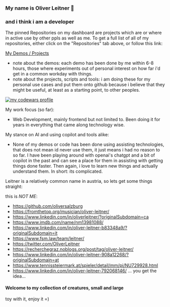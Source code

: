 ### My name is Oliver Leitner 👋

### and i think i am a developer

The pinned Repositories on my dashboard are projects which are or where in active use by other ppls as well as me.
To get a full list of all of my repositories, either click on the "Repositories" tab above, or follow this link:

<a href="https://github.com/OliverLeitner?tab=repositories" title="Full list of my demos and projects">My Demos / Projects</a>

- note about the demos: each demo has been done by me within 6-8 hours, those where experiments out of personal interest on how far i'd get in a common workday with things.
- note about the projects, scripts and tools: i am doing these for my personal use cases and put them onto github because i believe that they might be useful, at least as a starting point, to other peoples.

<a href="https://www.codewars.com/users/OliverLeitner" title="my codewars profile" target="_blank" rel="noopener"><img style="border:0" src="https://www.codewars.com/users/OliverLeitner/badges/large" alt="my codewars profile"/></a>

My work focus (so far):

- Web Development, mainly frontend but not limited to. Been doing it for years in everything that came along technology wise.

My stance on AI and using copilot and tools alike:

- None of my demos or code has been done using assisting technologies, that does not mean id never use them, it just means i had no reason to so far. I have been playing around with openai's chatgpt and a bit of copilot in the past and can see a place for them in assisting with getting things done faster. Then again, i love to learn new things and actually understand them. In short: its complicated.

Leitner is a relatively common name in austria, so lets get some things straight:

this is *NOT ME*:

- https://github.com/oliversalzburg
- https://fromthetop.org/musician/oliver-leitner/
- https://www.linkedin.com/in/oliverleitner/?originalSubdomain=ca
- https://www.imdb.com/name/nm13981088/
- https://www.linkedin.com/in/oliver-leitner-b83348a9/?originalSubdomain=it
- https://www.fsm.law/team/leitner/
- https://twitter.com/OliverLeitner
- https://recherchegraz.noblogs.org/post/tag/oliver-leitner/
- https://www.linkedin.com/in/oliver-leitner-908a12268/?originalSubdomain=at
- https://www.tennissteiermark.at/spieler/detail/mm/pi/NU729928.html
- https://www.linkedin.com/in/oliver-leitner-792068146/
... you get the idea...

<!--
**OliverLeitner/OliverLeitner** is a ✨ _special_ ✨ repository because its `README.md` (this file) appears on your GitHub profile.

Here are some ideas to get you started:

- 🔭 I’m currently working on ...
- 🌱 I’m currently learning ...
- 👯 I’m looking to collaborate on ...
- 🤔 I’m looking for help with ...
- 💬 Ask me about ...
- 📫 How to reach me: ...
- 😄 Pronouns: ...
- ⚡ Fun fact: ...
-->

#### Welcome to my collection of creatures, small and large

toy with it, enjoy it =)
